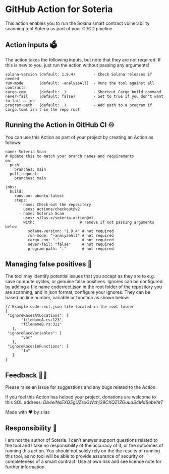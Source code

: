 # GitHub Action for Soteria
This action enables you to run the Solana smart contract vulnerability scanning tool Soteria as part of your CI/CD pipeline.

## Action inputs :ballot_box:
The action takes the following inputs, but note that they are not required. 
If this is new to you, just run the action without passing any arguments!
```
solana-version (default: 1.9.4)        - Check Solana releases if needed
run-mode       (default: -analyseAll)  - Runs the tool against all contracts
cargo-com      (default: .)            - Shortcut Cargo build command
never-fail     (default: false)        - Set to true if you don't want to fail a job
program-path   (default: .)            - Add path to a program if cargo.toml isn't in the repo root
```

## Running the Action in GitHub CI :infinity:
You can use this Action as part of your project by creating an Action as follows:
```
name: Soteria Scan
# Update this to match your branch names and requirements
on:
  push:
    branches: main
  pull_request:
    branches: main

jobs:
  build:
    runs-on: ubuntu-latest
    steps:
      - name: Check-out the repository
        uses: actions/checkout@v2
      - name: Soteria Scan
        uses: silas-x/soteria-action@v1
        with:                    # remove if not passing arguments below
          solana-version: "1.9.4" # not required
          run-mode: "-analyzeAll" # not required
          cargo-com: "."          # not required
          never-fail: "false"     # not required
          program-path: "."       # not required
 ```
 
 ## Managing false positives :space_invader:
 The tool may identify potential issues that you accept as they are to e.g. save compute cycles, or genuine false positives.
 Ignores can be configured by adding a file name coderrect.json in the root folder of the repository you are scanning,
 and in json format, configure your ignores. They can be based on line number, variable or function as shown below:
 ```
 // Example coderrect.json file located in the root folder
 {
  "ignoreRacesAtLocations": [
        "fileNameA.rs:123",
        "fileNameB.rs:321"
    ],
  "ignoreRaceVariables": [
        "var"
    ],
  "ignoreRacesInFunctions": [
        "fn"
    ]
 }
 ```
 ## Feedback :fist_right::fist_left:
 Please raise an issue for suggestions and any bugs related to the Action.
 
 If you feel this Action has helped your project, donations are welcome to this SOL address: _Db4eiNsEXQ5gUZsxGWchj39CXQZ1ZGuuaS4MdSobVhtT_
 
 Made with :heart: by silas

 ## Responsibility :call_me_hand:
 I am not the author of Soteria. I can't answer support questions related to the tool and I take no responsibility of the accuracy of it, 
 or the outcomes of running this action. You should not solely rely on the the results of running this tool, as no tool will be able to
 provide assurance of security or completeness of a smart contract. Use at own risk and see licence note for further information.

